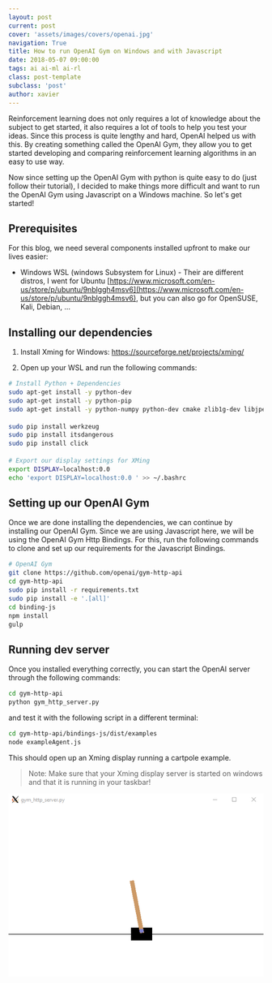 ```yaml
---
layout: post
current: post
cover: 'assets/images/covers/openai.jpg'
navigation: True
title: How to run OpenAI Gym on Windows and with Javascript
date: 2018-05-07 09:00:00
tags: ai ai-ml ai-rl
class: post-template
subclass: 'post'
author: xavier
---
```


Reinforcement learning does not only requires a lot of knowledge about the subject to get started, it also requires a lot of tools to help you test your ideas. Since this process is quite lengthy and hard, OpenAI helped us with this. By creating something called the OpenAI Gym, they allow you to get started developing and comparing reinforcement learning algorithms in an easy to use way.

Now since setting up the OpenAI Gym with python is quite easy to do (just follow their tutorial), I decided to make things more difficult and want to run the OpenAI Gym using Javascript on a Windows machine. So let's get started!

## Prerequisites

For this blog, we need several components installed upfront to make our lives easier:

* Windows WSL (windows Subsystem for Linux) - Their are different distros, I went for Ubuntu [https://www.microsoft.com/en-us/store/p/ubuntu/9nblggh4msv6](https://www.microsoft.com/en-us/store/p/ubuntu/9nblggh4msv6), but you can also go for OpenSUSE, Kali, Debian, ...

## Installing our dependencies

1. Install Xming for Windows: https://sourceforge.net/projects/xming/

2. Open up your WSL and run the following commands:

```bash
# Install Python + Dependencies
sudo apt-get install -y python-dev
sudo apt-get install -y python-pip
sudo apt-get install -y python-numpy python-dev cmake zlib1g-dev libjpeg-dev xvfb xorg-dev python-opengl libboost-all-dev libsdl2-dev swig

sudo pip install werkzeug
sudo pip install itsdangerous
sudo pip install click

# Export our display settings for XMing
export DISPLAY=localhost:0.0
echo 'export DISPLAY=localhost:0.0 ' >> ~/.bashrc
```

## Setting up our OpenAI Gym

Once we are done installing the dependencies, we can continue by installing our OpenAI Gym. Since we are using Javascript here, we will be using the OpenAI Gym Http Bindings. For this, run the following commands to clone and set up our requirements for the Javascript Bindings.

```bash
# OpenAI Gym
git clone https://github.com/openai/gym-http-api
cd gym-http-api
sudo pip install -r requirements.txt
sudo pip install -e '.[all]'
cd binding-js
npm install
gulp
```

## Running dev server

Once you installed everything correctly, you can start the OpenAI server through the following commands:

```bash
cd gym-http-api
python gym_http_server.py
```

and test it with the following script in a different terminal:

```bash
cd gym-http-api/bindings-js/dist/examples
node exampleAgent.js
```

This should open up an Xming display running a cartpole example.

> Note: Make sure that your Xming display server is started on windows and that it is running in your taskbar!

![/assets/images/posts/openai.png](/assets/images/posts/openai.png)